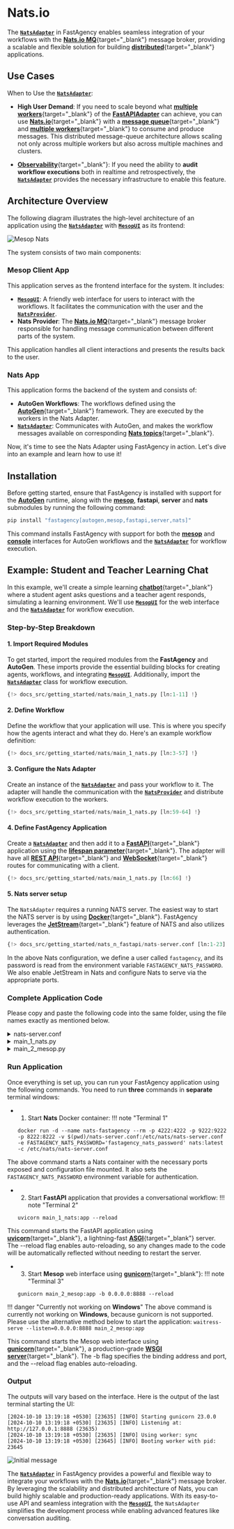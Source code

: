 # Nats.io

The [**`NatsAdapter`**](../../../api/fastagency/adapters/nats/NatsAdapter) in FastAgency enables seamless integration of your workflows with the [**Nats.io MQ**](https://nats.io/){target="_blank"} message broker, providing a scalable and flexible solution for building [**distributed**](https://en.wikipedia.org/wiki/Distributed_computing){target="_blank"} applications.

## Use Cases

When to Use the [**`NatsAdapter`**](../../../api/fastagency/adapters/nats/NatsAdapter):

- **High User Demand**: If you need to scale beyond what [**multiple workers**](https://fastapi.tiangolo.com/deployment/server-workers/){target="_blank"} of the [**FastAPIAdapter**](../fastapi/index.md) can achieve, you can use [**Nats.io**](https://nats.io/){target="_blank"} with a [**message queue**](https://en.wikipedia.org/wiki/Message_queue){target="_blank"} and [**multiple workers**](https://fastapi.tiangolo.com/deployment/server-workers/){target="_blank"} to consume and produce messages. This distributed message-queue architecture allows scaling not only across multiple workers but also across multiple machines and clusters.

- [**Observability**](https://en.wikipedia.org/wiki/Observability_(software)){target="_blank"}: If you need the ability to **audit workflow executions** both in realtime and retrospectively, the [**`NatsAdapter`**](../../../api/fastagency/adapters/nats/NatsAdapter) provides the necessary infrastructure to enable this feature.

## Architecture Overview

The following diagram illustrates the high-level architecture of an application using the [**`NatsAdapter`**](../../../api/fastagency/adapters/nats/NatsAdapter) with [**`MesopUI`**](../../../api/fastagency/ui/mesop/MesopUI.md) as its frontend:


![Mesop Nats](../images/mesop_nats.png)

The system consists of two main components:

### Mesop Client App

This application serves as the frontend interface for the system. It includes:

- [**`MesopUI`**](../../../api/fastagency/ui/mesop/MesopUI.md): A friendly web interface for users to interact with the workflows. It facilitates the communication with the user and the [**`NatsProvider`**](../../../api/fastagency/adapters/nats/NatsProvider.md).
- **Nats Provider**: The [**Nats.io MQ**](https://nats.io/){target="_blank"} message broker responsible for handling message communication between different parts of the system.

This application handles all client interactions and presents the results back to the user.

### Nats App

This application forms the backend of the system and consists of:

- **AutoGen Workflows**: The workflows defined using the [**AutoGen**](https://microsoft.github.io/autogen){target="_blank"} framework. They are executed by the workers in the Nats Adapter.
- [**`NatsAdapter`**](../../../api/fastagency/adapters/nats/NatsAdapter): Communicates with AutoGen, and makes the workflow messages available on corresponding [**Nats topics**](https://docs.nats.io/nats-concepts/subjects){target="_blank"}.


Now, it's time to see the Nats Adapter using FastAgency in action. Let's dive into an example and learn how to use it!

## Installation

Before getting started, ensure that FastAgency is installed with support for the [**AutoGen**](../../../api/fastagency/runtimes/autogen/autogen/AutoGenWorkflows.md) runtime, along with the [**mesop**](../../../api/fastagency/ui/mesop/MesopUI.md), **fastapi**, **server** and **nats** submodules by running the following command:

```bash
pip install "fastagency[autogen,mesop,fastapi,server,nats]"
```

This command installs FastAgency with support for both the [**mesop**](../../../api/fastagency/ui/mesop/MesopUI.md) and [**console**](../../../api/fastagency/ui/console/ConsoleUI.md) interfaces for AutoGen workflows and the [**`NatsAdapter`**](../../../api/fastagency/adapters/nats/NatsAdapter) for workflow execution.

## Example: Student and Teacher Learning Chat

In this example, we'll create a simple learning [**chatbot**](https://en.wikipedia.org/wiki/Chatbot){target="_blank"} where a student agent asks questions and a teacher agent responds, simulating a learning environment. We'll use [**`MesopUI`**](../../../api/fastagency/ui/mesop/MesopUI.md) for the web interface and the [**`NatsAdapter`**](../../../api/fastagency/adapters/nats/NatsAdapter) for workflow execution.

### Step-by-Step Breakdown

#### 1. **Import Required Modules**

To get started, import the required modules from the **FastAgency** and **AutoGen**. These imports provide the essential building blocks for creating agents, workflows, and integrating [**`MesopUI`**](../../../api/fastagency/ui/mesop/MesopUI.md). Additionally, import the [**`NatsAdapter`**](../../../api/fastagency/adapters/nats/NatsAdapter.md) class for workflow execution.

```python hl_lines="9"
{!> docs_src/getting_started/nats/main_1_nats.py [ln:1-11] !}
```

#### 2. **Define Workflow**

Define the workflow that your application will use. This is where you specify how the agents interact and what they do. Here's an example workflow definition:

```python
{!> docs_src/getting_started/nats/main_1_nats.py [ln:3-57] !}
```

#### 3. **Configure the Nats Adapter**

Create an instance of the [**`NatsAdapter`**](../../../api/fastagency/adapters/nats/NatsAdapter.md) and pass your workflow to it. The adapter will handle the communication with the [**`NatsProvider`**](../../../api/fastagency/adapters/nats/NatsProvider.md) and distribute workflow execution to the workers.

```python
{!> docs_src/getting_started/nats/main_1_nats.py [ln:59-64] !}
```

#### 4. **Define FastAgency Application**

Create a [**`NatsAdapter`**](../../../api/fastagency/adapters/nats/NatsAdapter.md) and then add it to a [**FastAPI**](https://fastapi.tiangolo.com/){target="_blank"} application using the [**lifespan parameter**](https://fastapi.tiangolo.com/advanced/events/){target="_blank"}. The adapter will have all [**REST API**](https://en.wikipedia.org/wiki/REST){target="_blank"} and [**WebSocket**](https://en.wikipedia.org/wiki/WebSocket){target="_blank"} routes for communicating with a client.

```python
{!> docs_src/getting_started/nats/main_1_nats.py [ln:66] !}
```

#### 5. **Nats server setup**

The `NatsAdapter` requires a running NATS server. The easiest way to start the NATS server is by using [**Docker**](https://www.docker.com/){target="_blank"}. FastAgency leverages the [**JetStream**](https://docs.nats.io/nats-concepts/jetstream){target="_blank"} feature of NATS and also utilizes authentication.

```python hl_lines="1 3 6 11 17"
{!> docs_src/getting_started/nats_n_fastapi/nats-server.conf [ln:1-23]!}
```

In the above Nats configuration, we define a user called `fastagency`, and its password is read from the environment variable `FASTAGENCY_NATS_PASSWORD`. We also enable JetStream in Nats and configure Nats to serve via the appropriate ports.

### Complete Application Code

Please copy and paste the following code into the same folder, using the file names exactly as mentioned below.

<details>
    <summary>nats-server.conf</summary>
    ```python
    {!> docs_src/getting_started/nats_n_fastapi/nats-server.conf !}
    ```
</details>

<details>
    <summary>main_1_nats.py</summary>
    ```python
    {!> docs_src/getting_started/nats/main_1_nats.py !}
    ```
</details>

<details>
    <summary>main_2_mesop.py</summary>
    ```python
    {!> docs_src/getting_started/nats/main_2_mesop.py !}
    ```
</details>

### Run Application

Once everything is set up, you can run your FastAgency application using the following commands. You need to run **three** commands in **separate** terminal windows:

- 1. Start **Nats** Docker container:
!!! note "Terminal 1"
    ```
    docker run -d --name nats-fastagency --rm -p 4222:4222 -p 9222:9222 -p 8222:8222 -v $(pwd)/nats-server.conf:/etc/nats/nats-server.conf -e FASTAGENCY_NATS_PASSWORD='fastagency_nats_password' nats:latest -c /etc/nats/nats-server.conf
    ```

The above command starts a Nats container with the necessary ports exposed and configuration file mounted. It also sets the `FASTAGENCY_NATS_PASSWORD` environment variable for authentication.

 - 2. Start **FastAPI** application that provides a conversational workflow:
!!! note "Terminal 2"
    ```
    uvicorn main_1_nats:app --reload
    ```

This command starts the FastAPI application using [**uvicorn**](https://www.uvicorn.org){target="_blank"}, a lightning-fast [**ASGI**](https://asgi.readthedocs.io/en/latest/){target="_blank"} server. The --reload flag enables auto-reloading, so any changes made to the code will be automatically reflected without needing to restart the server.

- 3. Start **Mesop** web interface using [**gunicorn**](https://gunicorn.org){target="_blank"}:
!!! note "Terminal 3"
    ```
    gunicorn main_2_mesop:app -b 0.0.0.0:8888 --reload
    ```

!!! danger "Currently not working on **Windows**"
    The above command is currently not working on **Windows**, because gunicorn is not supported. Please use the alternative method below to start the application:
    ```
    waitress-serve --listen=0.0.0.0:8888 main_2_mesop:app
    ```

This command starts the Mesop web interface using [**gunicorn**](https://gunicorn.org){target="_blank"}, a production-grade [**WSGI server**](https://wsgi.readthedocs.io/en/latest/what.html){target="_blank"}. The -b flag specifies the binding address and port, and the --reload flag enables auto-reloading.

### Output

The outputs will vary based on the interface. Here is the output of the last terminal starting the UI:

```console
[2024-10-10 13:19:18 +0530] [23635] [INFO] Starting gunicorn 23.0.0
[2024-10-10 13:19:18 +0530] [23635] [INFO] Listening at: http://127.0.0.1:8888 (23635)
[2024-10-10 13:19:18 +0530] [23635] [INFO] Using worker: sync
[2024-10-10 13:19:18 +0530] [23645] [INFO] Booting worker with pid: 23645
```

![Initial message](../../../getting-started/images/chat.png)

The [**`NatsAdapter`**](../../../api/fastagency/adapters/nats/NatsAdapter.md) in FastAgency provides a powerful and flexible way to integrate your workflows with the [**Nats.io**](https://nats.io/){target="_blank"} message broker. By leveraging the scalability and distributed architecture of Nats, you can build highly scalable and production-ready applications. With its easy-to-use API and seamless integration with the [**`MesopUI`**](../../../api/fastagency/ui/mesop/MesopUI.md), the `NatsAdapter` simplifies the development process while enabling advanced features like conversation auditing.
